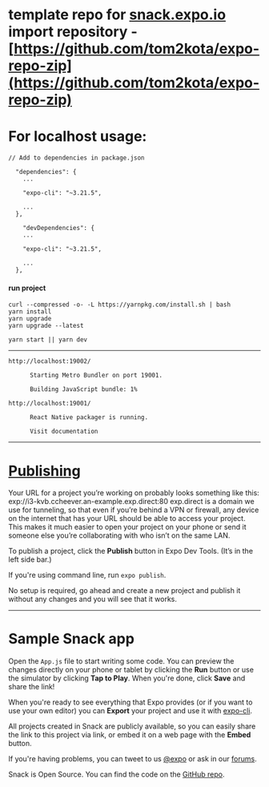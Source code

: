 # template repo for [snack.expo.io](https://expo.io/snacks/) import repository - [https://github.com/tom2kota/expo-repo-zip](https://github.com/tom2kota/expo-repo-zip)


# For localhost usage:
```
// Add to dependencies in package.json

  "dependencies": {
    ...

    "expo-cli": "~3.21.5",
    
    ...
  },
  
    "devDependencies": {
    ...

    "expo-cli": "~3.21.5",
    
    ...
  },
```

#### run project
```
curl --compressed -o- -L https://yarnpkg.com/install.sh | bash
yarn install
yarn upgrade
yarn upgrade --latest

yarn start || yarn dev
```
---------------



    http://localhost:19002/
```
      Starting Metro Bundler on port 19001.

      Building JavaScript bundle: 1%
```

    http://localhost:19001/
```
      React Native packager is running.

      Visit documentation
```
---------------

# [Publishing](https://docs.expo.io/workflow/publishing/)

Your URL for a project you’re working on probably looks something like this: exp://i3-kvb.ccheever.an-example.exp.direct:80
exp.direct is a domain we use for tunneling, so that even if you’re behind a VPN or firewall, any device on the internet that has your URL should be able to access your project. This makes it much easier to open your project on your phone or send it someone else you’re collaborating with who isn’t on the same LAN.

To publish a project, click the **Publish** button in Expo Dev Tools. (It’s in the left side bar.) 

If you're using command line, run ```expo publish```. 

No setup is required, go ahead and create a new project and publish it without any changes and you will see that it works.



---------------

# Sample Snack app

Open the `App.js` file to start writing some code. You can preview the changes directly on your phone or tablet by clicking the **Run** button or use the simulator by clicking **Tap to Play**. When you're done, click **Save** and share the link!

When you're ready to see everything that Expo provides (or if you want to use your own editor) you can **Export** your project and use it with [expo-cli](https://docs.expo.io/versions/latest/introduction/installation.html).

All projects created in Snack are publicly available, so you can easily share the link to this project via link, or embed it on a web page with the **Embed** button.

If you're having problems, you can tweet to us [@expo](https://twitter.com/expo) or ask in our [forums](https://forums.expo.io).

Snack is Open Source. You can find the code on the [GitHub repo](https://github.com/expo/snack-web).
